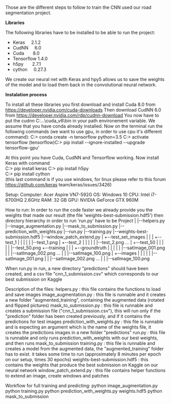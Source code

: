 Those are the different steps to follow to train the CNN used our road segmentation project.

**Libraries**

 The following libraries have to be installed to be able to run the project:  
 
  - Keras      2.1.2  
  - CudNN      6.0  
  - Cuda       8.0  
  - Tensorflow 1.4.0  
  - h5py       2.7.1  
  - cython     0.27.3 
  
We create our neural net with Keras and hpy5 allows us to save the weights of the model and to load them back in the convolutional neural network.

**Instalation process**

To install all these libraries you first download and install Cuda 8.0 from https://developer.nvidia.com/cuda-downloads
Then download CudNN 6.0 from https://developer.nvidia.com/rdp/cudnn-download
You now have to put the cudnn C:\...\cuda_v6\bin in your path environement variable.
We assume that you have conda already installed.
Now on the terminal run the following commands (we want to use gpu, in order to use cpu it's different command):
C:> conda create -n tensorflow python=3.5
C:> activate tensorflow
(tensorflow)C:> pip install --ignore-installed --upgrade tensorflow-gpu'
 
 At this point you have Cuda, CudNN and Tensorflow working.
 Now install Keras with command  
 C:> pip install keras 
 C:> pip install h5py  
 C:> pip install cython  
 (this last command is if you use windows, for linux please refer to this forum https://github.com/keras team/keras/issues/3426)  

Setup:
Computer: Acer Aspire VN7-592G
OS: Windows 10
CPU: Intel i7-6700HQ 2.6GHz
RAM: 32 GB
GPU: NVIDIA GeForce GTX 960M

How to run:
In order to run the code faster we already provide you the weights that made our result
(the file 'weights-best-submission.hdf5') then directory hierarchy in order to run 'run.py' have to be
Project
 |
 |--helpers.py
 |--image_augmentation.py
 |--mask_to_submission.py
 |--prediction_with_weights.py
 |--run.py
 |--training.py
 |--weights-best-submission.hdf5
 |--window_patch_extend.py
 |
 +--test_set_images
 | |
 | +--test_1
 | | |
 | | |--test_1.png
 | +--test_2
 | | |
 | | |--test_2.png
 ...
 | +--test_50
 | | |
 | | |--test_50.png
 +--training
 | |
 | +--groundtruth
 | | |
 | | |--satImage_001.png
 | | |--satImage_002.png
 ...
 | | |--satImage_100.png
 | +--images
 | | |
 | | |--satImage_001.png
 | | |--satImage_002.png
 ...
 | | |--satImage_100.png

When run.py in run, a new directory "predictions" should have been created, and a csv file "cnn_1_submission.csv" which corresponds to our best submission on Kaggle

Description of the files:
                  helpers.py : this file contains the functions to load and save images
       image_augmentation.py : this file is runnable and it creates a new folder "augmented_training", containing the augmented data (rotated and flipped pictures)
       mask_to_submission.py : this file is runnable and creates a submission file ("cnn_1_submission.csv"), this will run only if the "prediction" folder has been created previously, and if it contains the predictions for test images
  prediction_with_weights.py : this file is runnable and is expecting an argument which is the name of the weights file, it creates the predictions images in a new folder "predictions"
                      run.py : this file is runnable and only runs prediction_with_weights with our best weights, and then runs mask_to_submission
                 training.py : this file is runnable and creates a model from the augmented data, the "augmented_training" folder has to exist. it takes some time to run (approximately 8 minutes per epoch on our setup, times 30 epochs)
weights-best-submission.hdf5 : this contains the weights that produce the best submission on Kaggle on our neural network
      window_patch_extend.py : this file contains helper functions to extend an image, create windows and patches

Workflow for full training and predicting:
 python image_augmentation.py
 python training.py
 python prediction_with_weights.py weights.hdf5
 python mask_to_submission
